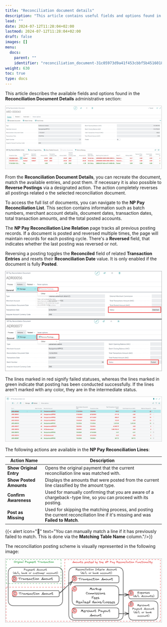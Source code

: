 ```yaml
---
title: "Reconciliation document details"
description: "This article contains useful fields and options found in the NP Pay Reconciliation Document administrative section."
lead: ""
date: 2024-07-12T11:28:04+02:00
lastmod: 2024-07-12T11:28:04+02:00
draft: false
images: []
menu:
  docs:
    parent: ""
    identifier: "reconciliation_document-31c05973d9a41f453cbbf5b4516018bb"
weight: 630
toc: true
type: docs
---
```


This article describes the available fields and options found in the **Reconciliation Document Details** administrative section:

   ![np_pay_document](Images/np_pay_document.PNG)

From the **Reconciliation Document Details**, you can recreate the document, match the available entries, and post them. If necessary it is also possible to **Reverse Postings** via a designated action. The action completely reverses all postings related o the selected reconciliation document. 

To access the full list of documents, you can navigate to the **NP Pay Reconciliation List**. This section contains information such as batch numbers, merchant account details, document dates, transaction dates, total transaction amounts, and the total posted accounts. 

The **NP Pay Reconciliation Line Relation** page tracks all previous posting records. If a document is posted and reversed multiple times, the page will maintain records for each posting cycle. There's a **Reversed** field, that indicates whether the last posting was reversed or not.

Reversing a posting toggles the **Reconciled** field of related **Transaction Entries** and resets their **Reconciliation Date** value. It is only enabled if the document is fully **Posted**.

   ![reconciliation_doc_reverse](Images/reconciliation_doc_reverse.png)


The lines marked in red signify failed statuses, whereas the lines marked in green indicate that posting has been conducted successfully. If the lines aren't marked with any color, they are in the intermediate status. 

   ![np_pay_reconciliation_list](Images/np_pay_reconciliation_list.PNG)

The following actions are available in the **NP Pay Reconciliation Lines**: 

| Action Name      | Description |
| ----------- | ----------- |
| **Show Original Entry** | Opens the original payment that the current reconciliation line was matched with. | 
| **Show Posted Amounts** | Displays the amounts that were posted from the current line classified by the amount type. | 
| **Confirm Awareness** | Used for manually confirming that you are aware of a chargeback-type line, so you can proceed with its posting. | 
| **Post as Missing** | Used for skipping the matching process, and posting the current reconciliation line if it's missing and was **Failed to Match**. | 


   {{< alert icon="📝" text="You can manually match a line if it has previously failed to match. This is done via the <b>Matching Table Name</b> column."/>}}

The reconciliation posting scheme is visually represented in the following image:

   ![np_pay_posting_scheme](Images/np_pay_posting_scheme.PNG)